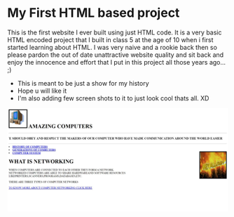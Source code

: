 # My First HTML based project

This is the first website I ever built using just HTML code. It is a very basic HTML encoded project that I built in class 5 at the age of 10 when i first started learning about HTML. I was very naive and a rookie back then so please pardon the out of date unattractive website quality and sit back and enjoy the innocence and effort that I put in this project all those years ago... ;)

* This is meant to be just a show for my history
* Hope u will like it
* I'm also adding few screen shots to it to just look cool thats all. XD

![image1](/Images/output1.jpg)